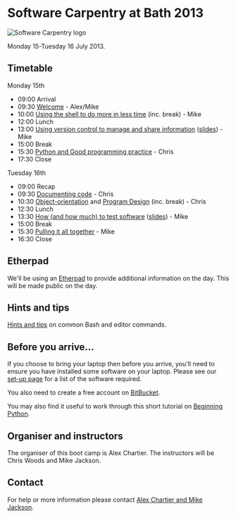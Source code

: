 # Software Carpentry at Bath 2013

![Software Carpentry logo](http://software-carpentry.org/img/software-carpentry-banner.png "Software Carpentry logo")

Monday 15-Tuesday 16 July 2013.

## Timetable

Monday 15th

* 09:00 Arrival
* 09:30 [Welcome](Welcome.ppt) - Alex/Mike
* 10:00 [Using the shell to do more in less time](shell/README.md) (inc. break) - Mike
* 12:00 Lunch
* 13:00 [Using version control to manage and share information](version-control/README.md) ([slides](version-control/VersionControl.ppt)) - Mike
* 15:00 Break
* 15:30 [Python and Good programming practice](Python/python_and_good_programming_practice.md) - Chris
* 17:30 Close 

Tuesday 16th

* 09:00 Recap
* 09:30 [Documenting code](Python/3_documenting_code.md) - Chris
* 10:30 [Object-orientation](Python/4_object_orientation.md) and [Program Design](Python/5_matplotlib.md) (inc. break) - Chris
* 12:30 Lunch
* 13:30 [How (and how much) to test software](testing/README.md) ([slides](testing/Testing.ppt)) - Mike
* 15:00 Break
* 15:30 [Pulling it all together](Conclusion.ppt) - Mike
* 16:30 Close

## Etherpad

We'll be using an [Etherpad](https://swcuk.etherpad.mozilla.org/12) to provide additional information on the day. This will be made public on the day.

## Hints and tips

[Hints and tips](HintsAndTips.md) on common Bash and editor commands.

## Before you arrive...

If you choose to bring your laptop then before you arrive, you'll need to ensure you have installed some software on your laptop. Please see our [set-up page](Setup.md) for a list of the software required.

You also need to create a free account on [BitBucket](https://bitbucket.org/account/signup/).

You may also find it useful to work through this short tutorial on [Beginning Python](http://chryswoods.com/beginning_python).

## Organiser and instructors

The organiser of this boot camp is Alex Chartier. The instructors will be Chris Woods and Mike Jackson.

## Contact

For help or more information please contact [Alex Chartier and Mike Jackson](mailto:host-bath@software-carpentry.org).
